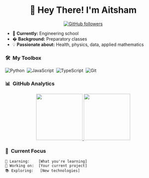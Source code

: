 <h1 align="center">🚀 Hey There! I'm Aitsham</h1>

<p align="center"> 
  <a href="https://github.com/[aitsham03]">
    <img alt="GitHub followers" src="https://img.shields.io/github/followers/[aitsham03]?style=for-the-badge&logo=github">
  </a>
</p>

- 🌟 **Currently:** Engineering school
- � **Background:** Preparatory classes  
- 💡 **Passionate about:** Health, physics, data, applied mathematics 

### 🛠️ &nbsp;My Toolbox  

![Python](https://img.shields.io/badge/-Python-05122A?style=for-the-badge&logo=python)&nbsp;
![JavaScript](https://img.shields.io/badge/-JavaScript-05122A?style=for-the-badge&logo=javascript&logoColor=F0DB4F)&nbsp;
![TypeScript](https://img.shields.io/badge/-TypeScript-05122A?style=for-the-badge&logo=typescript)&nbsp;
![Git](https://img.shields.io/badge/-Git-05122A?style=for-the-badge&logo=git)&nbsp;

### 📊 &nbsp;GitHub Analytics  

<p align="center">
  <a href="https://github.com/[aitsham03]">
    <img height="150" src="https://github-readme-stats.vercel.app/api?username=[aitsham03]&show_icons=true&theme=radical&hide_border=true" />
    <img height="150" src="https://github-readme-stats.vercel.app/api/top-langs/?username=[aitsham03]&layout=compact&theme=radical&hide_border=true" />
  </a>
</p>

### 🎯 &nbsp;Current Focus  

```text
🌱 Learning:    [What you're learning]
🔭 Working on:  [Your current project]
📚 Exploring:   [New technologies]
